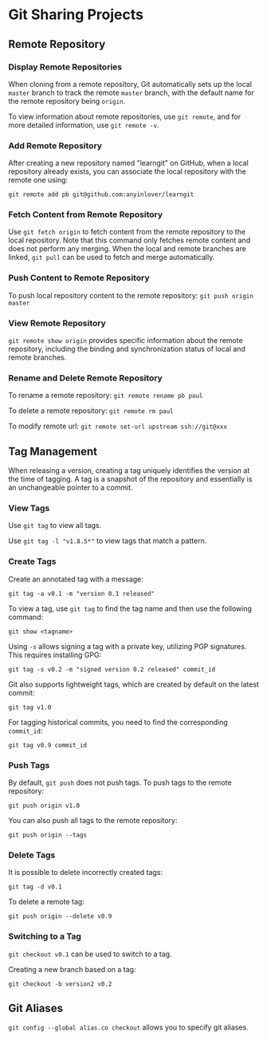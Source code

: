 # Git Sharing Projects

## Remote Repository

### Display Remote Repositories

When cloning from a remote repository, Git automatically sets up the local `master` branch to track the remote `master` branch, with the default name for the remote repository being `origin`.

To view information about remote repositories, use `git remote`, and for more detailed information, use `git remote -v`.

### Add Remote Repository

After creating a new repository named "learngit" on GitHub, when a local repository already exists, you can associate the local repository with the remote one using:

`git remote add pb git@github.com:anyinlover/learngit`

### Fetch Content from Remote Repository

Use `git fetch origin` to fetch content from the remote repository to the local repository. Note that this command only fetches remote content and does not perform any merging. When the local and remote branches are linked, `git pull` can be used to fetch and merge automatically.

### Push Content to Remote Repository

To push local repository content to the remote repository: `git push origin master`

### View Remote Repository

`git remote show origin` provides specific information about the remote repository, including the binding and synchronization status of local and remote branches.

### Rename and Delete Remote Repository

To rename a remote repository: `git remote rename pb paul`

To delete a remote repository: `git remote rm paul`

To modify remote url: `git remote set-url upstream ssh://git@xxx`

## Tag Management

When releasing a version, creating a tag uniquely identifies the version at the time of tagging. A tag is a snapshot of the repository and essentially is an unchangeable pointer to a commit.

### View Tags

Use `git tag` to view all tags.

Use `git tag -l "v1.8.5*"` to view tags that match a pattern.

### Create Tags

Create an annotated tag with a message:

`git tag -a v0.1 -m "version 0.1 released"`

To view a tag, use `git tag` to find the tag name and then use the following command:

`git show <tagname>`

Using `-s` allows signing a tag with a private key, utilizing PGP signatures. This requires installing GPG:

`git tag -s v0.2 -m "signed version 0.2 released" commit_id`

Git also supports lightweight tags, which are created by default on the latest commit:

`git tag v1.0`

For tagging historical commits, you need to find the corresponding `commit_id`:

`git tag v0.9 commit_id`

### Push Tags

By default, `git push` does not push tags. To push tags to the remote repository:

`git push origin v1.0`

You can also push all tags to the remote repository:

`git push origin --tags`

### Delete Tags

It is possible to delete incorrectly created tags:

`git tag -d v0.1`

To delete a remote tag:

`git push origin --delete v0.9`

### Switching to a Tag

`git checkout v0.1` can be used to switch to a tag.

Creating a new branch based on a tag:

`git checkout -b version2 v0.2`

## Git Aliases

`git config --global alias.co checkout` allows you to specify git aliases.
